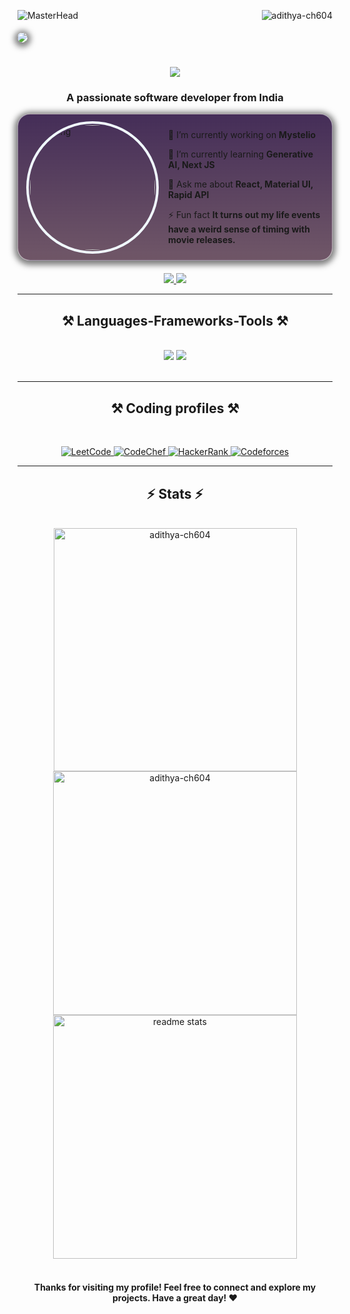![MasterHead](https://images-wixmp-ed30a86b8c4ca887773594c2.wixmp.com/f/3cf06a29-04a0-4466-9f83-ab6b9658149f/dempgi7-520f8d5f-63d4-4453-8822-dbc149ae27f8.gif?token=eyJ0eXAiOiJKV1QiLCJhbGciOiJIUzI1NiJ9.eyJzdWIiOiJ1cm46YXBwOjdlMGQxODg5ODIyNjQzNzNhNWYwZDQxNWVhMGQyNmUwIiwiaXNzIjoidXJuOmFwcDo3ZTBkMTg4OTgyMjY0MzczYTVmMGQ0MTVlYTBkMjZlMCIsIm9iaiI6W1t7InBhdGgiOiJcL2ZcLzNjZjA2YTI5LTA0YTAtNDQ2Ni05ZjgzLWFiNmI5NjU4MTQ5ZlwvZGVtcGdpNy01MjBmOGQ1Zi02M2Q0LTQ0NTMtODgyMi1kYmMxNDlhZTI3ZjguZ2lmIn1dXSwiYXVkIjpbInVybjpzZXJ2aWNlOmZpbGUuZG93bmxvYWQiXX0.TeuN0B5RgPUykYQkZXa8ArTYZ7GlxIpIVJUfQQMWCgM)
<img align="right" src="https://komarev.com/ghpvc/?username=adithya-ch604&label=Profile%20views&color=0e75b6&style=flat" alt="adithya-ch604"/>

<img align="center" src="./mainhead.gif" style="border-radius: 20px; margin-top: 5px; box-shadow: 0 2px 10px 5px rgba(0, 0, 0, 0.5);">

<h1 align="center">
    <img src="https://readme-typing-svg.herokuapp.com/?font=Righteous&size=35&center=true&vCenter=true&width=500&height=70&duration=4000&lines=Hi+There!+👋;+I'm+ADITHYA+CHINTALAPUDI!;" />
</h1>

<h3 align="center">A passionate software developer from India</h3>

<div style="
      background-image: linear-gradient(#1f0336d4, #27011aa9);
      border: 1px solid rgba(255, 255, 255, 0.5);
      padding: 10px;
      margin-bottom: 20px;
      border-radius: 20px;
      display: flex;
      align-items: center;
      gap: 15px;
      box-shadow: 0 2px 10px 5px rgba(0, 0, 0, 0.5);
">

  <img align="right" alt="Coding" width="200" height="200" style="border: 4px solid aliceblue; padding: 2px; border-radius:50%;" src="https://cdn.dribbble.com/users/1162077/screenshots/3848914/programmer.gif">
  <div>

🔭 I’m currently working on **Mystelio**

🌱 I’m currently learning **Generative AI, Next JS**

💬 Ask me about **React, Material UI, Rapid API**

⚡ Fun fact **It turns out my life events have a weird sense of timing with movie releases.**

  </div>
</div>
 
<div align="center"> 
  <a href="mailto:2100030862cseh@gmail.com">
    <img src="https://img.shields.io/badge/Gmail-333333?style=for-the-badge&logo=gmail&logoColor=red" />
  </a>
  <a href="https://www.linkedin.com/in/adithya-ch-666801225" target="_blank">
    <img src="https://img.shields.io/badge/LinkedIn-0077B5?style=for-the-badge&logo=linkedin&logoColor=white" target="_blank" />
  </a>
</div>

 <hr style="border-color: white;"/>
 
<h2 align="center">⚒️ Languages-Frameworks-Tools ⚒️</h2>
<br/>
<div align="center">
    <img src="https://skillicons.dev/icons?i=react,bootstrap,mui,html,css,vscode,github,tailwind,git,postgres,postman,supabase" />
    <img src="https://skillicons.dev/icons?i=nodejs,python,javascript,typescript,express,firebase,mongodb,c,java,nextjs,mysql,django,flask,github" /><br>
</div>

<br/>
<hr style="border-color: white;"/>

<h2 align="center">⚒️ Coding profiles ⚒️</h2>
<br/>
<p align="center">
  <a href="https://www.leetcode.com/2100030862_adithyach">
    <img src="https://img.shields.io/badge/LeetCode-FFA116?style=for-the-badge&logo=leetcode&logoColor=white&logoWidth=40&logoHeight=40" alt="LeetCode" />
  </a>
  <a href="https://www.codechef.com/users/cse_30862">
    <img src="https://img.shields.io/badge/CodeChef-5B4638?style=for-the-badge&logo=codechef&logoColor=white&logoWidth=40&logoHeight=40" alt="CodeChef" />
  </a>
  <a href="https://www.hackerrank.com/h2100030862">
    <img src="https://img.shields.io/badge/HackerRank-2EC866?style=for-the-badge&logo=hackerrank&logoColor=white&logoWidth=40&logoHeight=40" alt="HackerRank" />
  </a>
  <a href="https://codeforces.com/profile/adithyach075">
    <img src="https://img.shields.io/badge/Codeforces-1F8ACB?style=for-the-badge&logo=codeforces&logoColor=white&logoWidth=40&logoHeight=40" alt="Codeforces" />
  </a>
</p>

<hr style="border-color: white;"/>

<h2 align="center">⚡ Stats ⚡</h2>
<br>
<div align=center>
  <img width="389" src="https://github-readme-stats-salesp07.vercel.app/api/top-langs?username=adithya-ch604&show_icons=true&theme=react&locale=en&layout=compact" alt="adithya-ch604" />
  <br/>
  <img width=390 src="https://github-readme-stats.vercel.app/api?username=adithya-ch604&show_icons=true&theme=react&locale=en" alt="adithya-ch604"/>
  <img width=390 src="https://github-readme-streak-stats.herokuapp.com/?user=adithya-ch604&theme=react" alt="readme stats" />
  <br/>
 
</div>
<br/>

<h4 align="center">Thanks for visiting my profile! Feel free to connect and explore my projects. Have a great day! ❤️</h4>
</body>
